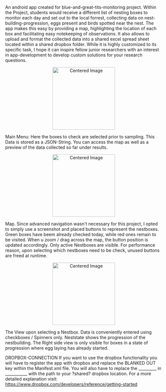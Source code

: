An android app created for blue-and-great-tits-monitoring project. Within the Project, students would receive a different list of nesting boxes to monitor each day and set out to the local forrest, collecting data on nest-building-progression, eggs present and birds spotted near the nest.
The app makes this easy by providing a map, highlighting the location of each box and facilitating easy notekeeping of observations.
It also allows to upload and format the collected data into a shared excel spread sheet located within a shared dropbox folder.
While it is highly customized to its specific task, I hope it can inspire fellow junior researchers with an interest in app-development to develop custom solutions for your research questions.


<p align="center">
<img  src="https://github.com/user-attachments/assets/59e9def6-6d4d-4e17-a5e7-80d337bd2f05" alt="Centered Image" width="200" />
</p>
Main Menu: Here the boxes to check are selected prior to sampling. This Data is stored as a JSON-String. You can access the map as well as a preview of the data collected so far under results.

<p align="center">
<img  src="https://github.com/user-attachments/assets/43a89cca-513b-496c-92f3-f1dea9eed5ea" alt="Centered Image" width="200" />
</p>
Map. Since advanced navigation wasn't necessary for this project, I opted to simply use a screenshot and placed buttons to represent the nestboxes. Green boxes have beem already checked today, while red ones remain to be visited.
When u zoom / drag across the map, the button position is updated accordingly. Only active Nestboxes are visible.
For performance reason, upon selecting which nestboxes need to be check, unused buttons are freed at runtime.

<p align="center">
<img  src="https://github.com/user-attachments/assets/a7ec5e1c-3803-4eb1-9f45-e99c20369372" alt="Centered Image" width="200" />
</p>
The View upon selecting a Nestbox. Data is conveniently entered using checkboxes / Spinners only. Neststate shows the progression of the nestbuilding.
The Right side view is only visible for boxes in a state of progression where egg laying has already started.

DROPBOX-CONNECTION
If you want to use the dropbox functionality you will have to register the app with dropbox and replace the BLANKED OUT key within the Manifest.xml file.
You will also have to replace the _________ in ___________ with the path to your ?shared? dropbox location.
For a more detailed explanation visit: https://www.dropbox.com/developers/reference/getting-started
